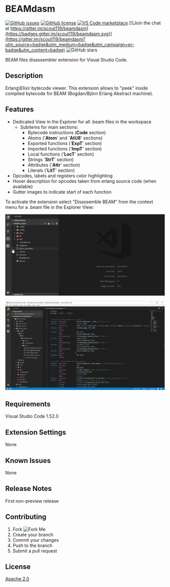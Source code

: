 # BEAMdasm

[![GitHub issues](https://img.shields.io/github/issues/scout119/beamdasm.svg)](https://github.com/scout119/beamdasm/issues)
[![GitHub license](https://img.shields.io/github/license/scout119/beamdasm.svg)](https://github.com/scout119/beamdasm/blob/main/LICENSE.md)
[![VS Code marketplace](https://vsmarketplacebadge.apphb.com/installs/Valentin.beamdasm.svg)](https://marketplace.visualstudio.com/items?itemName=Valentin.beamdasm)
[![Join the chat at https://gitter.im/scout119/beamdasm](https://badges.gitter.im/scout119/beamdasm.svg)](https://gitter.im/scout119/beamdasm?utm_source=badge&utm_medium=badge&utm_campaign=pr-badge&utm_content=badge)
![GitHub stars](https://img.shields.io/github/stars/scout119/beamdasm.svg?style=social&label=Stars)

BEAM files disassembler extension for Visual Studio Code.

## Description

Erlang\Elixir bytecode viewer.
This extension allows to "peek" inside compiled bytecode for BEAM (Bogdan/Björn Erlang Abstract machine).

## Features

- Dedicated View in the Explorer for all .beam files in the workspace
  - Subitems for main sections:
    - Bytecode instructions (**Code** section)
    - Atoms ('**Atom**' and '**AtU8**' sections)
    - Exported functions ('**ExpT**' section)
    - Imported functions ('**ImpT**' section)
    - Local functions ('**LocT**' section)
    - Strings '**StrT**' section)
    - Attributes ('**Attr**' section)
    - Literals ('**LitT**' section)
- Opcodes, labels and registers color highlighting
- Hover description for opcodes taken from erlang source code (when available)
- Gutter images to indicate start of each function

To activate the extension select "Disassemble BEAM" from the context menu for a .beam file in the Explorer View:

![Activation](media/main.gif)

![Highlight](media/highlight.png)

## Requirements

Visual Studio Code 1.52.0

## Extension Settings

None

## Known Issues

None

## Release Notes

First non-preview release

## Contributing

1. Fork ![Fork Me](https://img.shields.io/github/forks/scout119/beamdasm.svg?style=social&label=Fork%20Me)
2. Create your branch
3. Commit your changes
4. Push to the branch
5. Submit a pull request

## License

[Apache 2.0](LICENSE.md)

